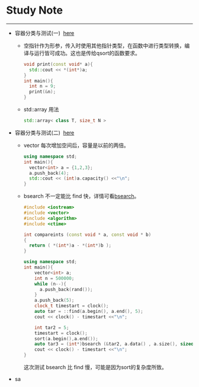 # Study Note

---

* 容器分类与测试(一) &nbsp;[here](https://www.bilibili.com/video/BV1Ts411L74e?p=3)
  
  * 空指针作为形参，传入时使用其他指针类型，在函数中进行类型转换，编译与运行皆可成功。这也是传给qsort的函数要求。
     ```c++
     void print(const void* a){
       std::cout << *(int*)a;
     }
     int main(){
       int n = 9;
       print(&n);
     }
     ```
  
  *  std::array 用法 
     ```c++
     std::array< class T, size_t N >
     ```

* 容器分类与测试(二) &nbsp;[here](https://www.bilibili.com/video/BV1Ts411L74e?p=4)
  
  * vector 每次增加空间后，容量是以前的两倍。

    ```c++
    using namespace std; 
    int main(){
      vector<int> a = {1,2,3};
      a.push_back(4);
      std::cout << (int)a.capacity() <<"\n";
    }
    ```
  * bsearch 不一定能比 find 快，详情可看[bsearch](http://www.cplusplus.com/reference/cstdlib/bsearch/)。
  
    ```c++
    #include <iostream>
    #include <vector>
    #include <algorithm>
    #include <ctime>

    int compareints (const void * a, const void * b)
    {
      return ( *(int*)a - *(int*)b );
    }

    using namespace std; 
    int main(){
        vector<int> a;
        int n = 500000;
        while (n--){
          a.push_back(rand());
        }
        a.push_back(5);
        clock_t timestart = clock();
        auto tar = ::find(a.begin(), a.end(), 5);
        cout << clock() - timestart <<"\n";
    
        int tar2 = 5;
        timestart = clock();
        sort(a.begin(),a.end());
        auto tar3 = (int*)bsearch (&tar2, a.data() , a.size(), sizeof (int), compareints);
        cout << clock() - timestart <<"\n";
    }
    ```

    这次测试 bsearch 比 find 慢，可能是因为sort的复杂度所致。

* sa